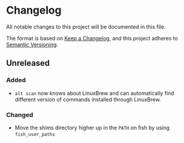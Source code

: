 # Changelog

All notable changes to this project will be documented in this file.

The format is based on [Keep a Changelog](https://keepachangelog.com/en/1.0.0/),
and this project adheres to [Semantic Versioning](https://semver.org/spec/v2.0.0.html).

## Unreleased

### Added

- `alt scan` now knows about LinuxBrew and can automatically find different
  version of commands installed through LinuxBrew.

### Changed

- Move the shims directory higher up in the `PATH` on fish by using
  `fish_user_paths`
